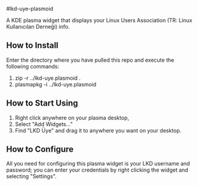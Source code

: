 #lkd-uye-plasmoid


A KDE plasma widget that displays your Linux Users Association (TR: Linux Kullanıcıları Derneği) info.

## How to Install
Enter the directory where you have pulled this repo and execute the following commands:

1. zip -r ../lkd-uye.plasmoid .
2. plasmapkg -i ../lkd-uye.plasmoid

## How to Start Using
1. Right click anywhere on your plasma desktop,
2. Select "Add Widgets..."
3. Find "LKD Üye" and drag it to anywhere you want on your desktop.

## How to Configure
All you need for configuring this plasma widget is your LKD username and password; you can enter your credentials by right clicking the widget and selecting "Settings".
